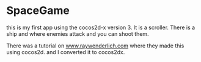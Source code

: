 # SpaceGame
this is my first app using the cocos2d-x version 3. It is a scroller. 
There is a ship and where enemies attack and you can shoot them. 

There was a tutorial on www.raywenderlich.com where they made this using cocos2d. and I converted it to cocos2dx. 
